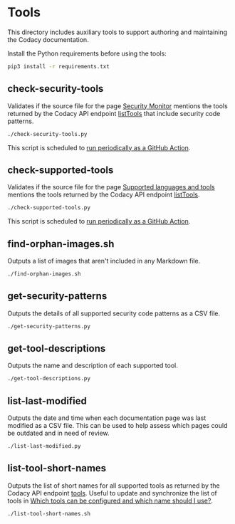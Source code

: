 # Tools

This directory includes auxiliary tools to support authoring and maintaining the Codacy documentation.

Install the Python requirements before using the tools:

```bash
pip3 install -r requirements.txt
```

## check-security-tools

Validates if the source file for the page [Security Monitor](https://docs.codacy.com/repositories/security-monitor/) mentions the tools returned by the Codacy API endpoint [listTools](https://api.codacy.com/api/api-docs#codacy-api-tools) that include security code patterns.

```bash
./check-security-tools.py
```

This script is scheduled to [run periodically as a GitHub Action](https://github.com/codacy/docs/actions/workflows/checks.yml).

## check-supported-tools

Validates if the source file for the page [Supported languages and tools](https://docs.codacy.com/getting-started/supported-languages-and-tools/) mentions the tools returned by the Codacy API endpoint [listTools](https://api.codacy.com/api/api-docs#codacy-api-tools).

```bash
./check-supported-tools.py
```

This script is scheduled to [run periodically as a GitHub Action](https://github.com/codacy/docs/actions/workflows/checks.yml).

## find-orphan-images.sh

Outputs a list of images that aren't included in any Markdown file.

```bash
./find-orphan-images.sh
```

## get-security-patterns

Outputs the details of all supported security code patterns as a CSV file.

```bash
./get-security-patterns.py
```

## get-tool-descriptions

Outputs the name and description of each supported tool.

```bash
./get-tool-descriptions.py
```

## list-last-modified

Outputs the date and time when each documentation page was last modified as a CSV file. This can be used to help assess which pages could be outdated and in need of review.

```bash
./list-last-modified.py
```

## list-tool-short-names

Outputs the list of short names for all supported tools as returned by the Codacy API endpoint [tools](https://api.codacy.com/api/v3/tools). Useful to update and synchronize the list of tools in [Which tools can be configured and which name should I use?](https://docs.codacy.com/repositories-configure/codacy-configuration-file/#which-tools-can-be-configured-and-which-name-should-i-use).

```bash
./list-tool-short-names.sh
```
